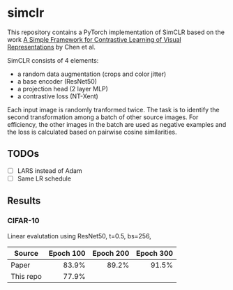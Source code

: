 # simclr
This repository contains a PyTorch implementation of SimCLR based on the work [A Simple Framework for Contrastive Learning of Visual Representations](https://arxiv.org/abs/2002.05709) by Chen et al.

SimCLR consists of 4 elements:

- a random data augmentation (crops and color jitter)
- a base encoder (ResNet50)
- a projection head (2 layer MLP)
- a contrastive loss (NT-Xent)

Each input image is randomly tranformed twice. The task is to identify the second transformation among a batch of other source images. For efficiency, the other images in the batch are used as negative examples and the loss is calculated based on pairwise cosine similarities.

## TODOs

- [ ] LARS instead of Adam
- [ ] Same LR schedule

## Results

### CIFAR-10

Linear evalutation using ResNet50, t=0.5, bs=256, 

| Source    | Epoch 100 | Epoch 200 | Epoch 300 |
| --------- | ---------:| ---------:| ---------:|
| Paper     | 83.9%     | 89.2%     | 91.5%     |
| This repo | 77.9%     |           |           |

